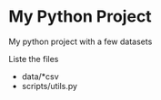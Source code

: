 # My Python Project 

My python project with a few datasets

Liste the files 

- data/*csv
- scripts/utils.py
